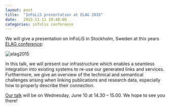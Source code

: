 ```yaml
---
layout: post
title:  "InFoLiS presentation at ELAG 2015"
date:   2015-11-11 19:40:00
categories: infolis conference
---
```


We will give a presentation on InFoLiS in Stockholm, Sweden at this years [ELAG conference](http://elag2015.org/):

![elag2015](http://elag2015.org/wp-content/uploads/2015/01/LOGO-elag2015_360x90.png)

In this talk, we will present our infrastructure which enables a seamless integration into existing systems to re-use our generated links and services. Furthermore, we give an overview of the technical and semantical challenges arising when linking publications and research data, especially how to properly describe their connection.

[Our talk](http://elag2015.org/program/infolis-2-making-data-citations-a-reality/) will be on Wednesday, June 10 at 14.30 – 15.00. We hope to see you there!
